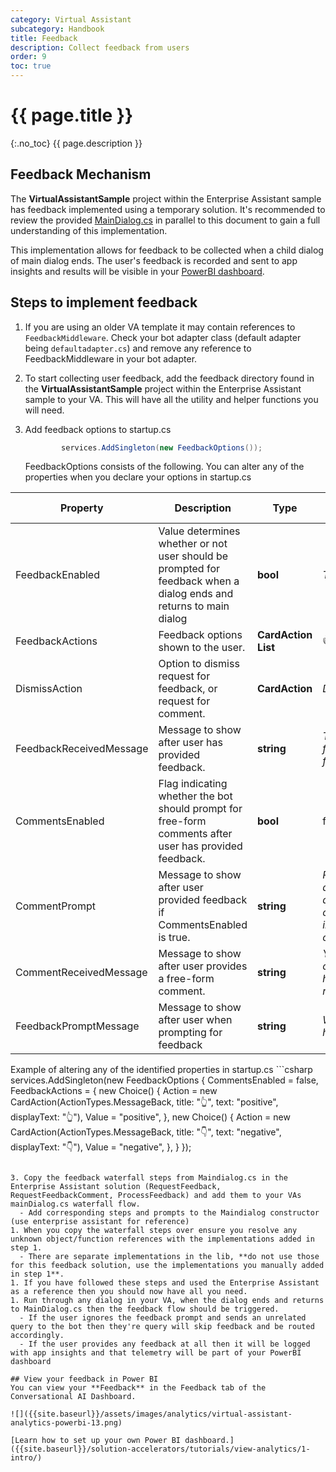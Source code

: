 ```yaml
---
category: Virtual Assistant
subcategory: Handbook
title: Feedback
description: Collect feedback from users
order: 9
toc: true
---
```


# {{ page.title }}
{:.no_toc}
{{ page.description }}

## Feedback Mechanism
The **VirtualAssistantSample** project within the Enterprise Assistant sample has feedback implemented using a temporary solution. It's recommended to review the provided [MainDialog.cs](https://aka.ms/bfEnterpriseAssistantMainDialog) in parallel to this document to gain a full understanding of this implementation.

This implementation allows for feedback to be collected when a child dialog of main dialog ends. The user's feedback is recorded and sent to app insights and results will be visible in your [PowerBI dashboard](https://aka.ms/bfFeedbackDocPowerBiHeader).

## Steps to implement feedback

1) If you are using an older VA template it may contain references to `FeedbackMiddleware`. Check your bot adapter class (default adapter being `defaultadapter.cs`) and remove any reference to FeedbackMiddleware in your bot adapter.
1) To start collecting user feedback, add the feedback directory found in the **VirtualAssistantSample** project within the Enterprise Assistant sample to your VA. This will have all the utility and helper functions you will need.
1) Add feedback options to startup.cs
    ```csharp
            services.AddSingleton(new FeedbackOptions());
   ```

   FeedbackOptions consists of the following. You can alter any of the properties when you declare your options in startup.cs

  | Property | Description | Type | Default value |
| -------- | ----------- | ---- |------------- |
| FeedbackEnabled | Value determines whether or not user should be prompted for feedback when a dialog ends and returns to main dialog | **bool** | *True* |
| FeedbackActions | Feedback options shown to the user. | **CardAction List** | 👍 / 👎 |
| DismissAction | Option to dismiss request for feedback, or request for comment. | **CardAction** | *Dismiss*
| FeedbackReceivedMessage | Message to show after user has provided feedback. | **string** | *Thanks for your feedback!* |
| CommentsEnabled | Flag indicating whether the bot should prompt for free-form comments after user has provided feedback. | **bool** | false |
| CommentPrompt | Message to show after user provided feedback if CommentsEnabled is true. | **string** | *Please add any additional comments in the chat.*
| CommentReceivedMessage | Message to show after user provides a free-form comment. | **string** | *Your comment has been received.* |
| FeedbackPromptMessage | Message to show after user when prompting for feedback | **string** | *Was that helpful?* |

Example of altering any of the identified properties in startup.cs
    ```csharp
            services.AddSingleton(new FeedbackOptions
            {
                CommentsEnabled = false,
                FeedbackActions =
                {
                    new Choice()
                    {
                        Action = new CardAction(ActionTypes.MessageBack, title: "👆", text: "positive", displayText: "👆"),
                        Value = "positive",
                    },
                    new Choice()
                    {
                        Action = new CardAction(ActionTypes.MessageBack, title: "👇", text: "negative", displayText: "👇"),
                        Value = "negative",
                    },
                }
            });
  ```

3. Copy the feedback waterfall steps from Maindialog.cs in the Enterprise Assistant solution (RequestFeedback, RequestFeedbackComment, ProcessFeedback) and add them to your VAs mainDialog.cs waterfall flow.
    - Add corresponding steps and prompts to the Maindialog constructor (use enterprise assistant for reference)
1. When you copy the waterfall steps over ensure you resolve any unknown object/function references with the implementations added in step 1.
    - There are separate implementations in the lib, **do not use those for this feedback solution, use the implementations you manually added in step 1**.
1. If you have followed these steps and used the Enterprise Assistant as a reference then you should now have all you need.
1. Run through any dialog in your VA, when the dialog ends and returns to MainDialog.cs then the feedback flow should be triggered.
    - If the user ignores the feedback prompt and sends an unrelated query to the bot then they're query will skip feedback and be routed accordingly.
    - If the user provides any feedback at all then it will be logged with app insights and that telemetry will be part of your PowerBI dashboard

## View your feedback in Power BI
You can view your **Feedback** in the Feedback tab of the Conversational AI Dashboard.

![]({{site.baseurl}}/assets/images/analytics/virtual-assistant-analytics-powerbi-13.png)

[Learn how to set up your own Power BI dashboard.]({{site.baseurl}}/solution-accelerators/tutorials/view-analytics/1-intro/)
